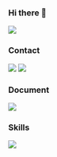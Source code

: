 ### Hi there 👋
<img src="https://capsule-render.vercel.app/api?type=Venom&color=auto&height=300&section=header&text=JiHoon&%20render&fontSize=90" />

### Contact
<img src="https://img.shields.io/badge/tyrano0113@gmail.com-EA4335?style=for-the-badge&logo=Gmail&logoColor=ffffff"/>
<img src="https://img.shields.io/badge/tyrano0113@gmail.com-EA4335?style=for-the-badge&logo=Gmail&logoColor=ffffff"/>

### Document
<a href="https://www.notion.so/FrontEnd-Developer-e06ae84f8ae94b83bee9e457dc557466" target="_blank"><img src="https://img.shields.io/badge/Notion-ffffff?style=for-the-badge&logo=Notion&logoColor=000000"/></a>

### Skills
<img src="https://img.shields.io/badge/logo-javascript-blue?logo=javascript&logoColor=white"/>
